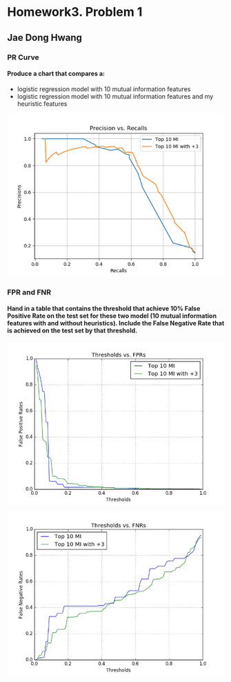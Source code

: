 # Homework3. Problem 1

## Jae Dong Hwang

### PR Curve

#### Produce a chart that compares a:

* logistic regression model with 10 mutual information features
* logistic regression model with 10 mutual information features and my heuristic features

![poc](precision_vs_recall_50000.png)

### FPR and FNR

#### Hand in a table that contains the threshold that achieve 10% False Positive Rate on the test set for these two model (10 mutual information features with and without heuristics). Include the False Negative Rate that is achieved on the test set by that threshold.

![fpr_comp](thresholds_fpr_comp_50000.png)

![fnr_comp](thresholds_fnr_comp_50000.png)